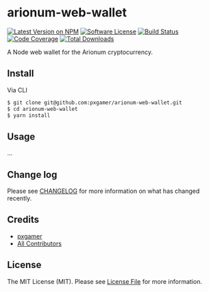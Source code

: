 # arionum-web-wallet

[![Latest Version on NPM][ico-version]][link-npm]
[![Software License][ico-license]](LICENSE.md)
[![Build Status][ico-travis]][link-travis]
[![Code Coverage][ico-code-quality]][link-code-quality]
[![Total Downloads][ico-downloads]][link-downloads]

A Node web wallet for the Arionum cryptocurrency.

## Install

Via CLI

```bash
$ git clone git@github.com:pxgamer/arionum-web-wallet.git
$ cd arionum-web-wallet
$ yarn install
```

## Usage

...

## Change log

Please see [CHANGELOG](CHANGELOG.md) for more information on what has changed recently.

## Credits

- [pxgamer][link-author]
- [All Contributors][link-contributors]

## License

The MIT License (MIT). Please see [License File](LICENSE.md) for more information.

[ico-version]: https://img.shields.io/npm/v/arionum-web-wallet.svg?style=flat-square
[ico-license]: https://img.shields.io/badge/license-MIT-brightgreen.svg?style=flat-square
[ico-travis]: https://img.shields.io/travis/pxgamer/arionum-web-wallet/master.svg?style=flat-square
[ico-code-quality]: https://img.shields.io/codecov/c/github/pxgamer/arionum-web-wallet.svg?style=flat-square
[ico-downloads]: https://img.shields.io/npm/dt/arionum-web-wallet.svg?style=flat-square

[link-npm]: https://npmjs.com/package/arionum-web-wallet
[link-travis]: https://travis-ci.com/pxgamer/arionum-web-wallet
[link-code-quality]: https://codecov.io/gh/pxgamer/arionum-web-wallet
[link-downloads]: https://npmjs.com/package/arionum-web-wallet
[link-author]: https://github.com/pxgamer
[link-contributors]: ../../contributors
